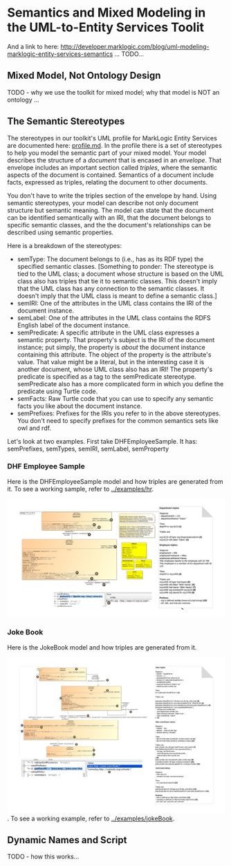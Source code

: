 # Semantics and Mixed Modeling in the UML-to-Entity Services Toolit

And a link to here: <http://developer.marklogic.com/blog/uml-modeling-marklogic-entity-services-semantics> ... TODO...

## Mixed Model, Not Ontology Design
TODO - why we use the toolkit for mixed model; why that model is NOT an ontology ... 

## The Semantic Stereotypes
The stereotypes in our toolkit's UML profile for MarkLogic Entity Services are documented here: [profile.md](profile.md). In the profile there is a set of stereotypes to help you model the semantic part of your mixed model. Your model describes the structure of a *document* that is encased in an *envelope*. That envelope includes an important section called *triples*, where the semantic aspects of the document is contained. Semantics of a document include facts, expressed as triples, relating the document to other documents. 

You don't have to write the triples section of the envelope by hand. Using semantic stereotypes, your model can describe not only document structure but semantic meaning. The model can state that the document can be identified semantically with an IRI, that the document belongs to specific semantic classes, and the the document's relationships can be described using semantic properties. 

Here is a breakdown of the stereotypes:
- semType: The document belongs to (i.e., has as its RDF type) the specified semantic classes. [Something to ponder: The stereotype is tied to the UML class; a document whose structure is based on the UML class also has triples that tie it to semantic classes. This doesn't imply that the UML class has any connection to the semantic classes. It doesn't imply that the UML class is meant to define a semantic class.]
- semIRI: One of the attributes in the UML class contains the IRI of the document instance. 
- semLabel: One of the attributes in the UML class contains the RDFS English label of the document instance.
- semPredicate: A specific attribute in the UML class expresses a semantic property. That property's subject is the IRI of the document instance; put simply, the property is *about* the document instance containing this attribute. The object of the property is the attribute's value. That value might be a literal, but in the interesting case it is another document, whose UML class also has an IRI! The property's predicate is specified as a tag to the semPredicate stereotype. semPredicate also has a more complicated form in which you define the predicate using Turtle code.
- semFacts: Raw Turtle code that you can use to specify any semantic facts you like about the document instance.
- semPrefixes: Prefixes for the IRIs you refer to in the above stereotypes. You don't need to specify prefixes for the common semantics sets like owl and rdf.

Let's look at two examples. First take DHFEmployeeSample. It has: semPrefixes, semTypes, semIRI, semLabel, semProperty

### DHF Employee Sample
Here is the DHFEmployeeSample model and how triples are generated from it. To see a working sample, refer to [../examples/hr](../examples/hr).

![DHFEmployeeSample](DHFEmployeeSample_triples.png)


### Joke Book
Here is the JokeBook model and how triples are generated from it. 

![JokeBook](JokeBook_triples.png). To see a working example, refer to [../examples/jokeBook](../examples/jokeBook).

## Dynamic Names and Script
TODO - how this works...	

